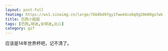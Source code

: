 ```yaml
---
layout: post-full
featimg: https://ws1.sinaimg.cn/large/7bb8bd97gy1fww44iebq9g20m80go7wk.gif
title: 巴西小姐姐
tags: [巴西,球迷,女球迷,比心]
category: gif
---
```


应该是14年世界杯吧，记不清了。